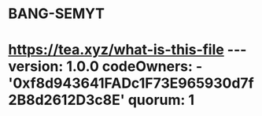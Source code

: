 # BANG-SEMYT
# https://tea.xyz/what-is-this-file --- version: 1.0.0 codeOwners:   - '0xf8d943641FADc1F73E965930d7f2B8d2612D3c8E' quorum: 1
